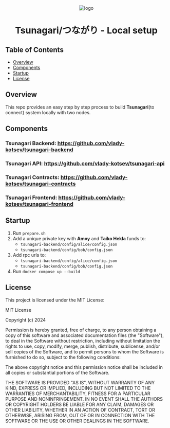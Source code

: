 <div align="center">
  <img src="https://github.com/user-attachments/assets/8e4e3361-4930-45ef-addc-a0b576e8c56f" alt="logo" />
  <h1>Tsunagari/つながり - Local setup</h1>
  
</div>

## Table of Contents

- [Overview](#overview)
- [Components](#components)
- [Startup](#startup)
- [License](#license)

## Overview

This repo provides an easy step by step process to build **Tsunagari**(to connect) system locally with two nodes.

## Components

### Tsunagari Backend: https://github.com/vlady-kotsev/tsunagari-backend

### Tsunagari API: https://github.com/vlady-kotsev/tsunagari-api

### Tsunagari Contracts: https://github.com/vlady-kotsev/tsunagari-contracts

### Tsunagari Frontend: https://github.com/vlady-kotsev/tsunagari-frontend

## Startup

1. Run `prepare.sh`
2. Add a unique private key with **Amoy** and **Taiko Hekla** funds to:
   - `tsunagari-backend/config/alice/config.json`
   - `tsunagari-backend/config/bob/config.json`
3. Add rpc urls to:
   - `tsunagari-backend/config/alice/config.json`
   - `tsunagari-backend/config/bob/config.json`
4. Run `docker compose up --build`

## License

This project is licensed under the MIT License:

MIT License

Copyright (c) 2024

Permission is hereby granted, free of charge, to any person obtaining a copy
of this software and associated documentation files (the "Software"), to deal
in the Software without restriction, including without limitation the rights
to use, copy, modify, merge, publish, distribute, sublicense, and/or sell
copies of the Software, and to permit persons to whom the Software is
furnished to do so, subject to the following conditions:

The above copyright notice and this permission notice shall be included in all
copies or substantial portions of the Software.

THE SOFTWARE IS PROVIDED "AS IS", WITHOUT WARRANTY OF ANY KIND, EXPRESS OR
IMPLIED, INCLUDING BUT NOT LIMITED TO THE WARRANTIES OF MERCHANTABILITY,
FITNESS FOR A PARTICULAR PURPOSE AND NONINFRINGEMENT. IN NO EVENT SHALL THE
AUTHORS OR COPYRIGHT HOLDERS BE LIABLE FOR ANY CLAIM, DAMAGES OR OTHER
LIABILITY, WHETHER IN AN ACTION OF CONTRACT, TORT OR OTHERWISE, ARISING FROM,
OUT OF OR IN CONNECTION WITH THE SOFTWARE OR THE USE OR OTHER DEALINGS IN THE
SOFTWARE.
